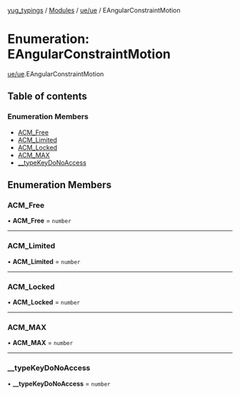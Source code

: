 [yug_typings](../README.md) / [Modules](../modules.md) / [ue/ue](../modules/ue_ue.md) / EAngularConstraintMotion

# Enumeration: EAngularConstraintMotion

[ue/ue](../modules/ue_ue.md).EAngularConstraintMotion

## Table of contents

### Enumeration Members

- [ACM\_Free](ue_ue.EAngularConstraintMotion.md#acm_free)
- [ACM\_Limited](ue_ue.EAngularConstraintMotion.md#acm_limited)
- [ACM\_Locked](ue_ue.EAngularConstraintMotion.md#acm_locked)
- [ACM\_MAX](ue_ue.EAngularConstraintMotion.md#acm_max)
- [\_\_typeKeyDoNoAccess](ue_ue.EAngularConstraintMotion.md#__typekeydonoaccess)

## Enumeration Members

### ACM\_Free

• **ACM\_Free** = `number`

___

### ACM\_Limited

• **ACM\_Limited** = `number`

___

### ACM\_Locked

• **ACM\_Locked** = `number`

___

### ACM\_MAX

• **ACM\_MAX** = `number`

___

### \_\_typeKeyDoNoAccess

• **\_\_typeKeyDoNoAccess** = `number`

